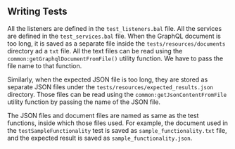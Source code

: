 ## Writing Tests

All the listeners are defined in the `test_listeners.bal` file.
All the services are defined in the `test_services.bal` file.
When the GraphQL document is too long, it is saved as a separate file inside the `tests/resources/documents` directory ad a `txt` file. 
All the text files can be read using the `common:getGraphqlDocumentFromFile()` utility function. We have to pass the file name to that function.

Similarly, when the expected JSON file is too long, they are stored as separate JSON files under the `tests/resources/expected_results.json` directory.
Those files can be read using the `common:getJsonContentFromFile` utility function by passing the name of the JSON file.

The JSON files and document files are named as same as the test functions, inside which those files used.
For example, the document used in the `testSampleFunctionality` test is saved as `sample_functionality.txt` file, and the expected result is saved as `sample_functionality.json`.
